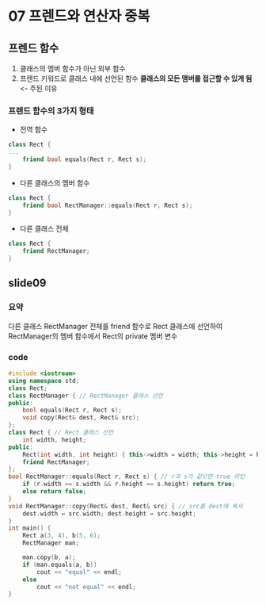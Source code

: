 # 07 프렌드와 연산자 중복
## 프렌드 함수
1. 클래스의 멤버 함수가 아닌 외부 함수
2. 프렌드 키워드로 클래스 내에 선언된 함수
**클래스의 모든 맴버를 접근할 수 있게 됨** <- 주된 이유

### 프렌드 함수의 3가지 형태
* 전역 함수
```c++
class Rect {
...
	friend bool equals(Rect r, Rect s);
}
```
* 다른 클래스의 멤버 함수
```c++
class Rect {
	friend bool RectManager::equals(Rect r, Rect s);
}
```
* 다른 클래스 전체
```c++
class Rect {
	friend RectManager;
}
```
## slide09
### 요약
다른 클래스 RectManager 전체를 friend 함수로 Rect 클래스에 선언하여 RectManager의 멤버 함수에서 Rect의 private 멤버 변수

### code
```c++
#include <iostream>
using namespace std;
class Rect;
class RectManager { // RectManager 클래스 선언
public:
	bool equals(Rect r, Rect s);
	void copy(Rect& dest, Rect& src);
};
class Rect { // Rect 클래스 선언
	int width, height;
public:
	Rect(int width, int height) { this->width = width; this->height = height; }
	friend RectManager;
};
bool RectManager::equals(Rect r, Rect s) { // r과 s가 같으면 true 리턴
	if (r.width == s.width && r.height == s.height) return true;
	else return false;
}
void RectManager::copy(Rect& dest, Rect& src) { // src를 dest에 복사
	dest.width = src.width; dest.height = src.height;
}
int main() {
	Rect a(3, 4), b(5, 6);
	RectManager man;

	man.copy(b, a);
	if (man.equals(a, b))
		cout << "equal" << endl;
	else
		cout << "not equal" << endl;
}
```